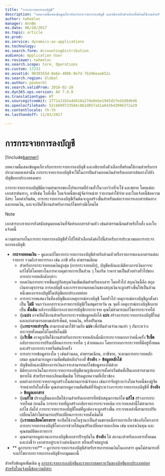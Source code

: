 ```yaml
---
title: "การกระจายการลงบัญชี"
description: "บทความนี้แสดงข้อมูลเกี่ยวกับการกระจายการลงบัญชี และอธิบายถึงตัวเลือกที่พร้อมใช้งานสำหรับการประมวลผลเหล่านั้น การกระจายการลงบัญชีจะใช้ในการปันส่วนยอดเงินสำหรับเอกสารต้นทางไปยังบัญชีแยกประเภทเฉพาะ"
author: twheeloc
manager: AnnBe
ms.date: 06/20/2017
ms.topic: article
ms.prod: 
ms.service: dynamics-ax-applications
ms.technology: 
ms.search.form: AccountingDistribution
audience: Application User
ms.reviewer: twheeloc
ms.search.scope: Core, Operations
ms.custom: 17231
ms.assetid: 9030355d-8e6e-408b-9e7d-7b346eaa652c
ms.search.region: Global
ms.author: peakerbl
ms.search.validFrom: 2016-02-28
ms.dyn365.ops.version: AX 7.0.0
ms.translationtype: HT
ms.sourcegitcommit: 2771a31b5a4d418a27de0ebe1945d1fed2d8d6d6
ms.openlocfilehash: 52cb689723584c862d85fa51a643b42096372a29
ms.contentlocale: th-th
ms.lasthandoff: 11/03/2017

---
```


# <a name="accounting-distributions"></a>การกระจายการลงบัญชี

[!include[banner](../includes/banner.md)]


บทความนี้แสดงข้อมูลเกี่ยวกับการกระจายการลงบัญชี และอธิบายถึงตัวเลือกที่พร้อมใช้งานสำหรับการประมวลผลเหล่านั้น การกระจายการลงบัญชีจะใช้ในการปันส่วนยอดเงินสำหรับเอกสารต้นทางไปยังบัญชีแยกประเภทเฉพาะ 

การกระจายการลงบัญชีมีความสามารถของโปรแกรมที่ถ้วนทั่วในวงกว้างที่จะใช้ และขยาย โดยแต่ละเอกสารต้นทาง, อาทิเช่น ใบสั่งซื้อ ใบแจ้งหนี้ของผู้จัดจำหน่าย รายงานค่าใช้จ่าย และใบแจ้งหนี้ข้อความอิสระ โดยค่าเริ่มต้น, การกระจายการลงบัญชีเริ่มต้นจะถูกสร้างขึ้นสำหรับแต่ละรายการเอกสารต้นทางและยอดเงิน, และจะเปิดใช้งานสำหรับการแก้ไขอย่างมีเงื่อนไข 

> [!Note] 
> เอกสารบางรายการยังสนับสนุนยอดเงินที่จัดทำเอกสารส่วนหัว เช่นค่าธรรมเนียมสำหรับใบสั่ง และใบแจ้งหนี้ 

ความสามารถในการกระจายการลงบัญชีทั่วไปให้ตัวเลือกดังต่อไปนี้สำหรับการประมวลผลการกระจายการลงบัญชี:

-   **กระจายยอดเงิน** – ดูและแก้ไขการกระจายการลงบัญชีสำหรับส่วนหัวหรือรายการของเอกสารแต่ละรายการ รวมถึงรายการรอง เช่น ภาษี หรือ ค่าธรรมเนียม
    -   สำหรับการกระจายยอดเงินสูงสุด (การกระจายหลัก), บัญชีหลักและมิติทางการเงินอาจจะแก้ไขได้โดยตรงในการควบคุมรายการเป็นส่วน ๆ ในกริด ราคารวมเป็นตัวอย่างทั่วไปของการกระจายหลักดังกล่าว
    -   ยอดเงินการกระจายขึ้นอยู่กับสกุลเงินเพิ่มเติมสำหรับเอกสาร โดยทั่วไป สกุลเงินนี้คือ สกุลเงินทางธุรกรรม การลงบัญชี และการรายงานยอดเงินของสกุลเงินจะถูกสร้างขึ้นให้เป็นส่วนหนึ่งของการลงบัญชีในบัญชีแยกประเภทย่อย
    -   การกระจายแสดงวันที่ลงบัญชีและเหตุการณ์ทางบัญชี โดยทั่วไป เหตุการณ์ทางบัญชีถูกตั้งค่าเป็น **ไม่มี** จนกว่าเอกสารจะลงรายการบัญชี/ในสมุดรายวัน ณ จุดที่ เหตุการณ์ทางบัญชีกลายเป็น **ดั้งเดิม** หลังจากที่มีการลงรายการบัญชีการกระจาย คุณไม่สามารถแก้ไขการกระจายได้
    -   ปุ่ม**แบ่ง** อาจเปิดใช้งานสำหรับการกระจายข้อมูลหลักได้ **แบ่ง** สร้างการกระจายการลงบัญชีใหม่ และแบ่งสามารถตามเปอร์เซ็นต์, ยอดเงิน, หรือปริมาณ
    -   ปุ่ม**กระจายเท่าๆกัน** สามารถนำมาใช้ร่วมกับ **แบ่ง** เพื่อปันส่วนจำนวนเท่า ๆ กันระหว่างกระจายทั้งหมดได้โดยอัตโนมัติ
    -   ปุ่ม**รีเซ็ต** อาจถูกเปิดใช้งานสำหรับการกระจายหลักเมื่อมีการกระจายมากกว่าหนึ่งครั้ง **รีเซ็ต** กลับรายการการปรับเปลี่ยนการกระจายใด ๆ ด้วยตนเอง โดยการลบการกระจายที่มีอยู่ทั้งหมด และสร้างการกระจายเริ่มต้นอีกครั้ง
    -   การกระจายข้อมูลรองใด ๆ เช่นส่วนลด, ค่าธรรมเนียม, ภาษีขาย, จะตามการกระจายหลักเสมอ คุณสามารถดูความสัมพันธ์หลัก/รองที่ **อ้างอิง** &gt; **ข้อมูลหลักได้**
    -   บัญชีหลักและมิติทางการเงินอาจจะสามารถแก้ไขข้อมูลรองได้ด้วย
    -   มิติทางการเงินในการกระจายการลงบัญชีตามรูปแบบการตั้งค่าเริ่มต้นที่เป็นเอกสารสามารถขยายได้ สำหรับรายละเอียดเพิ่มเติม โปรดดูบทความที่เกี่ยวข้อง
    -   ผลต่างการกระจายอาจถูกสร้างในสถานการณ์จำลอง เช่นการจับคู่ระหว่างใบแจ้งหนี้ของผู้จัดจำหน่ายกับใบสั่งซื้อ คุณสามารถดูความสัมพันธ์ที่จับคู่ระหว่างการกระจายการลงบัญชีที่ **อ้างอิง** &gt; **ข้อมูลเอกสาร**
    -   ปุ่ม**แก้ไข** ปรากฏขึ้นและเปิดใช้งานสำหรับเอกสารที่สนับสนุนการแก้ไข **แก้ไข** สร้างการกระจายใหม่ ก่อนอื่น การกระจายที่ถูกสร้างกลับรายการกระจายเดิม กระจายเหล่านี้ไม่สามารถแก้ไข ถัดไป การกระจายการลงบัญชีใหม่ที่ถูกต้องจะถูกสร้างขึ้น กระจายเหล่านี้สามารถปรับเปลี่ยนได้ถ้าไม่สามารถปรับเปลี่ยนการกระจายดั้งเดิมได้
    -   ปุ่ม**รายละเอียดโครงการ** จะเปิดใช้งานในฐานะเป็นส่วนขยายเมื่อรายการเกี่ยวข้องกับโครงการ การกระจายการลงบัญชีโครงการช่วยให้คุณปรับเปลี่ยนรายละเอียด เช่น แหล่งเงินทุน และ คุณสมบัติของรายการ
    -   คุณสามารถดูสถานะการลงบัญชีเอกสารปัจจุบันใน **อ้างอิง** ได้ สถานะสำหรับเอกสารทั้งหมด และบ่งชี้ว่า เอกสารอยู่ระหว่างดำเนินการ หรือเสร็จสมบูรณ์
-   ** ดูการกระจาย** – ดูการกระจายการลงบัญชีสำหรับรายการยอดเงินในเอกสาร คุณไม่สามารถที่จะแก้ไขการกระจายการลงบัญชีจากมุมมองนี้


สำหรับข้อมูลเพิ่มเติม ดู [การกระจายการลงบัญชีและรายการสมุดรายวันของบัญชีแยกประเภทย่อยสำหรับใบแจ้งหนี้ข้อความอิสระ](accounting-distributions-subledger-journal-entries-vendor-invoices.md)



